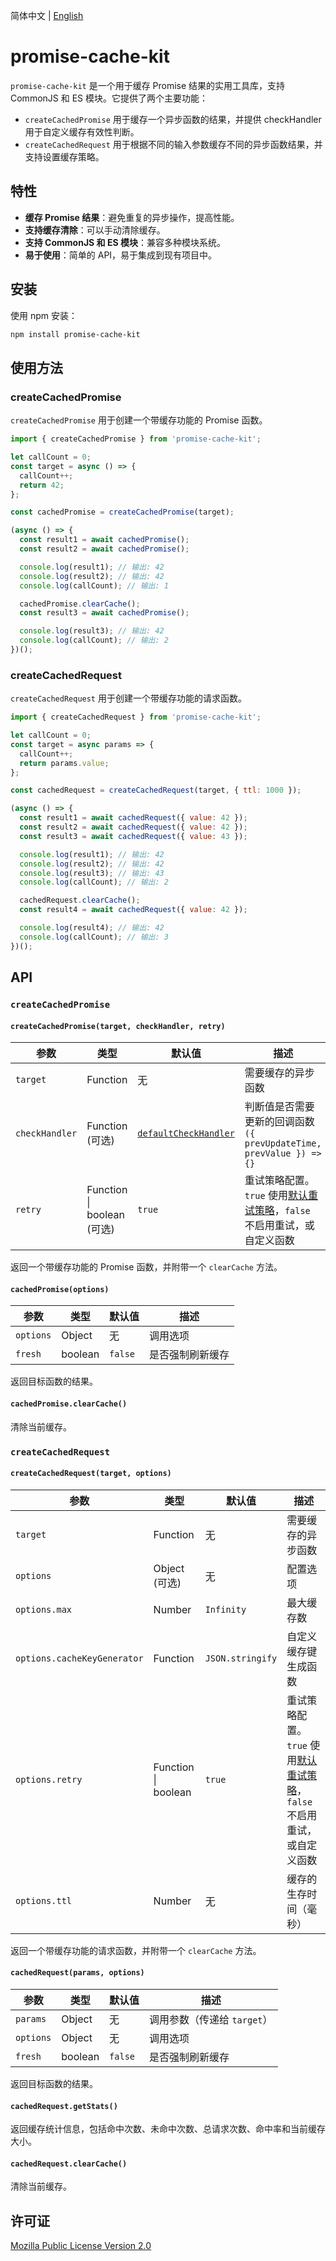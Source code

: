 简体中文 | [English](./README_en.md)

# promise-cache-kit

`promise-cache-kit` 是一个用于缓存 Promise 结果的实用工具库，支持 CommonJS 和 ES 模块。它提供了两个主要功能：

- `createCachedPromise` 用于缓存一个异步函数的结果，并提供 checkHandler 用于自定义缓存有效性判断。
- `createCachedRequest` 用于根据不同的输入参数缓存不同的异步函数结果，并支持设置缓存策略。

## 特性

- **缓存 Promise 结果**：避免重复的异步操作，提高性能。
- **支持缓存清除**：可以手动清除缓存。
- **支持 CommonJS 和 ES 模块**：兼容多种模块系统。
- **易于使用**：简单的 API，易于集成到现有项目中。

## 安装

使用 npm 安装：

```sh
npm install promise-cache-kit
```

## 使用方法

### createCachedPromise

`createCachedPromise` 用于创建一个带缓存功能的 Promise 函数。

```js
import { createCachedPromise } from 'promise-cache-kit';

let callCount = 0;
const target = async () => {
  callCount++;
  return 42;
};

const cachedPromise = createCachedPromise(target);

(async () => {
  const result1 = await cachedPromise();
  const result2 = await cachedPromise();

  console.log(result1); // 输出: 42
  console.log(result2); // 输出: 42
  console.log(callCount); // 输出: 1

  cachedPromise.clearCache();
  const result3 = await cachedPromise();

  console.log(result3); // 输出: 42
  console.log(callCount); // 输出: 2
})();
```

### createCachedRequest

`createCachedRequest` 用于创建一个带缓存功能的请求函数。

```js
import { createCachedRequest } from 'promise-cache-kit';

let callCount = 0;
const target = async params => {
  callCount++;
  return params.value;
};

const cachedRequest = createCachedRequest(target, { ttl: 1000 });

(async () => {
  const result1 = await cachedRequest({ value: 42 });
  const result2 = await cachedRequest({ value: 42 });
  const result3 = await cachedRequest({ value: 43 });

  console.log(result1); // 输出: 42
  console.log(result2); // 输出: 42
  console.log(result3); // 输出: 43
  console.log(callCount); // 输出: 2

  cachedRequest.clearCache();
  const result4 = await cachedRequest({ value: 42 });

  console.log(result4); // 输出: 42
  console.log(callCount); // 输出: 3
})();
```

## API

### `createCachedPromise`

#### `createCachedPromise(target, checkHandler, retry)`

| 参数           | 类型                       | 默认值                                  | 描述                                                                                      |
| -------------- | -------------------------- | --------------------------------------- | ----------------------------------------------------------------------------------------- |
| `target`       | Function                   | 无                                      | 需要缓存的异步函数                                                                        |
| `checkHandler` | Function (可选)            | [`defaultCheckHandler`](src/default.js) | 判断值是否需要更新的回调函数 `({ prevUpdateTime, prevValue }) => {}`                      |
| `retry`        | Function \| boolean (可选) | `true`                                  | 重试策略配置。`true` 使用[默认重试策略](src/default.js)，`false` 不启用重试，或自定义函数 |

返回一个带缓存功能的 Promise 函数，并附带一个 `clearCache` 方法。

#### `cachedPromise(options)`

| 参数      | 类型    | 默认值  | 描述             |
| --------- | ------- | ------- | ---------------- |
| `options` | Object  | 无      | 调用选项         |
| `fresh`   | boolean | `false` | 是否强制刷新缓存 |

返回目标函数的结果。

#### `cachedPromise.clearCache()`

清除当前缓存。

### `createCachedRequest`

#### `createCachedRequest(target, options)`

| 参数                        | 类型                | 默认值           | 描述                                                                                      |
| --------------------------- | ------------------- | ---------------- | ----------------------------------------------------------------------------------------- |
| `target`                    | Function            | 无               | 需要缓存的异步函数                                                                        |
| `options`                   | Object (可选)       | 无               | 配置选项                                                                                  |
| `options.max`               | Number              | `Infinity`       | 最大缓存数                                                                                |
| `options.cacheKeyGenerator` | Function            | `JSON.stringify` | 自定义缓存键生成函数                                                                      |
| `options.retry`             | Function \| boolean | `true`           | 重试策略配置。`true` 使用[默认重试策略](src/default.js)，`false` 不启用重试，或自定义函数 |
| `options.ttl`               | Number              | 无               | 缓存的生存时间（毫秒）                                                                    |

返回一个带缓存功能的请求函数，并附带一个 `clearCache` 方法。

#### `cachedRequest(params, options)`

| 参数      | 类型    | 默认值  | 描述                        |
| --------- | ------- | ------- | --------------------------- |
| `params`  | Object  | 无      | 调用参数（传递给 `target`） |
| `options` | Object  | 无      | 调用选项                    |
| `fresh`   | boolean | `false` | 是否强制刷新缓存            |

返回目标函数的结果。

#### `cachedRequest.getStats()`

返回缓存统计信息，包括命中次数、未命中次数、总请求次数、命中率和当前缓存大小。

#### `cachedRequest.clearCache()`

清除当前缓存。

## 许可证

[Mozilla Public License Version 2.0](LICENSE)
